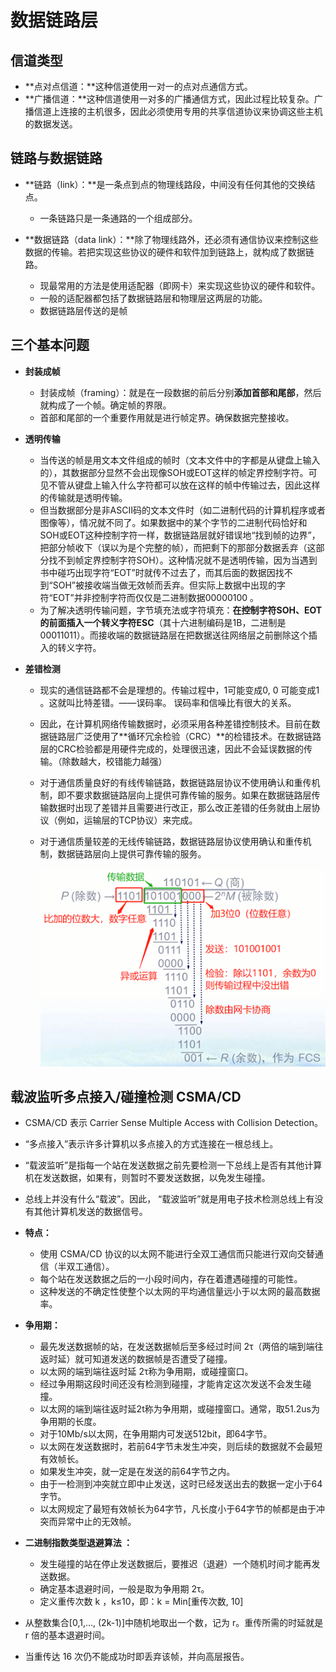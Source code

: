 # 数据链路层

## 信道类型

- **点对点信道：**这种信道使用一对一的点对点通信方式。
- **广播信道：**这种信道使用一对多的广播通信方式，因此过程比较复杂。广播信道上连接的主机很多，因此必须使用专用的共享信道协议来协调这些主机的数据发送。



## 链路与数据链路

- **链路（link）：**是一条点到点的物理线路段，中间没有任何其他的交换结点。

  - 一条链路只是一条通路的一个组成部分。

- **数据链路（data     link）：**除了物理线路外，还必须有通信协议来控制这些数据的传输。若把实现这些协议的硬件和软件加到链路上，就构成了数据链路。

  - 现最常用的方法是使用适配器（即网卡）来实现这些协议的硬件和软件。
  - 一般的适配器都包括了数据链路层和物理层这两层的功能。
  - 数据链路层传送的是帧



## 三个基本问题

- **封装成帧**

  - 封装成帧（framing）：就是在一段数据的前后分别**添加首部和尾部**，然后就构成了一个帧。确定帧的界限。
  - 首部和尾部的一个重要作用就是进行帧定界。确保数据完整接收。

- **透明传输**

  - 当传送的帧是用文本文件组成的帧时（文本文件中的字都是从键盘上输入的），其数据部分显然不会出现像SOH或EOT这样的帧定界控制字符。可见不管从键盘上输入什么字符都可以放在这样的帧中传输过去，因此这样的传输就是透明传输。
  - 但当数据部分是非ASCII码的文本文件时（如二进制代码的计算机程序或者图像等），情况就不同了。如果数据中的某个字节的二进制代码恰好和SOH或EOT这种控制字符一样，数据链路层就好错误地“找到帧的边界”，把部分帧收下（误以为是个完整的帧），而把剩下的那部分数据丢弃（这部分找不到帧定界控制字符SOH）。这种情况就不是透明传输，因为当遇到书中碰巧出现字符“EOT”时就传不过去了，而其后面的数据因找不到“SOH”被接收端当做无效帧而丢弃。但实际上数据中出现的字符“EOT”并非控制字符而仅仅是二进制数据00000100      。
  - 为了解决透明传输问题，字节填充法或字符填充：**在控制字符SOH、EOT的前面插入一个转义字符ESC**（其十六进制编码是1B，二进制是00011011）。而接收端的数据链路层在把数据送往网络层之前删除这个插入的转义字符。

- **差错检测**

  - 现实的通信链路都不会是理想的。传输过程中，1可能变成0, 0      可能变成1 。这就叫比特差错。——误码率。 误码率和信噪比有很大的关系。
  
  - 因此，在计算机网络传输数据时，必须采用各种差错控制技术。目前在数据链路层广泛使用了**循环冗余检验（CRC）**的检错技术。在数据链路层的CRC检验都是用硬件完成的，处理很迅速，因此不会延误数据的传输。（除数越大，校错能力越强）
  
  - 对于通信质量良好的有线传输链路，数据链路层协议不使用确认和重传机制，即不要求数据链路层向上提供可靠传输的服务。如果在数据链路层传输数据时出现了差错并且需要进行改正，那么改正差错的任务就由上层协议（例如，运输层的TCP协议）来完成。
  
  - 对于通信质量较差的无线传输链路，数据链路层协议使用确认和重传机制，数据链路层向上提供可靠传输的服务。
  
    ![](./images/clip_image001-1595222778449.png)



## 载波监听多点接入/碰撞检测 CSMA/CD

- CSMA/CD 表示 Carrier Sense     Multiple Access with Collision Detection。

- “多点接入”表示许多计算机以多点接入的方式连接在一根总线上。

- “载波监听”是指每一个站在发送数据之前先要检测一下总线上是否有其他计算机在发送数据，如果有，则暂时不要发送数据，以免发生碰撞。     

- 总线上并没有什么“载波”。因此，     “载波监听”就是用电子技术检测总线上有没有其他计算机发送的数据信号。 

- **特点：**

  - 使用 CSMA/CD      协议的以太网不能进行全双工通信而只能进行双向交替通信（半双工通信）。
  - 每个站在发送数据之后的一小段时间内，存在着遭遇碰撞的可能性。 
  - 这种发送的不确定性使整个以太网的平均通信量远小于以太网的最高数据率。

- **争用期：**

  - 最先发送数据帧的站，在发送数据帧后至多经过时间      2τ（两倍的端到端往返时延）就可知道发送的数据帧是否遭受了碰撞。
  - 以太网的端到端往返时延 2τ称为争用期，或碰撞窗口。
  - 经过争用期这段时间还没有检测到碰撞，才能肯定这次发送不会发生碰撞。  
  - 以太网的端到端往返时延2t称为争用期，或碰撞窗口。通常，取51.2us为争用期的长度。
  - 对于10Mb/s以太网，在争用期内可发送512bit，即64字节。
  - 以太网在发送数据时，若前64字节未发生冲突，则后续的数据就不会最短有效帧长。
  - 如果发生冲突，就一定是在发送的前64字节之内。
  - 由于一检测到冲突就立即中止发送，这时已经发送出去的数据一定小于64字节。
  - 以太网规定了最短有效帧长为64字节，凡长度小于64字节的帧都是由于冲突而异常中止的无效帧。

- **二进制指数类型退避算法 ：**

  - 发生碰撞的站在停止发送数据后，要推迟（退避）一个随机时间才能再发送数据。
  - 确定基本退避时间，一般是取为争用期 2τ。
  - 定义重传次数 k ，k≤10，即：k = Min[重传次数, 10]

- 从整数集合[0,1,…, (2k-1)]中随机地取出一个数，记为     r。重传所需的时延就是 r 倍的基本退避时间。
- 当重传达 16 次仍不能成功时即丢弃该帧，并向高层报告。 
